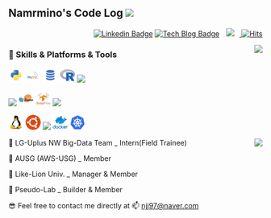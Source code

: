 ## Namrmino's Code Log <img src="https://media.giphy.com/media/hvRJCLFzcasrR4ia7z/giphy.gif" width="25px">

<div align=right>
    
[![Linkedin Badge](https://img.shields.io/badge/-LinkedIn-blue?style=flat-square&logo=Linkedin&logoColor=white&link=https://www.linkedin.com/in/jeongjaenam/)](https://www.linkedin.com/in/jeongjaenam/)
[![Tech Blog Badge](http://img.shields.io/badge/-Tech%20blog-black?style=flat-square&logo=github&link=https://namrmino.tistory.com/)](https://namrmino.tistory.com/)
<a href="https://www.instagram.com/namrmino/">
    <img 
        src="http://img.shields.io/badge/-Instagram-black?style=flat&logo=Instagram&link=https://www.instagram.com/namrmino/"
        style="height : auto; margin-left : 10px; margin-right : 10px;"/>
</a>
[![Hits](https://hits.seeyoufarm.com/api/count/incr/badge.svg?url=https%3A%2F%2Fgithub.com%2Fnamrmino&count_bg=%2367945A&title_bg=%23747474&icon=apple.svg&icon_color=%23FFFFFF&title=HITS&edge_flat=false)](https://hits.seeyoufarm.com)

</div>

<img align='right' src="https://github-readme-stats.vercel.app/api?username=namrmino&count_private=true&show_icons=true&theme=prussian">

<h3> 💪 Skills & Platforms & Tools </h3>

<code><img height="30" src="https://raw.githubusercontent.com/github/explore/80688e429a7d4ef2fca1e82350fe8e3517d3494d/topics/python/python.png"></code>
<code><img height="30" src="https://raw.githubusercontent.com/github/explore/80688e429a7d4ef2fca1e82350fe8e3517d3494d/topics/mysql/mysql.png"></code>
<code><img height="30" src="https://raw.githubusercontent.com/github/explore/80688e429a7d4ef2fca1e82350fe8e3517d3494d/topics/sql/sql.png"></code>
<code><img height="30" src="https://raw.githubusercontent.com/github/explore/80688e429a7d4ef2fca1e82350fe8e3517d3494d/topics/r/r.png"></code>
<code><img height="30" src="https://www.automateexcel.com/excel/wp-content/uploads/2018/04/icon-shortcuts-sas.png"></code>

<code><img height="30" src="https://t1.daumcdn.net/cfile/tistory/992095425F570EA536"></code>
<code><img height="30" src="https://raw.githubusercontent.com/github/explore/80688e429a7d4ef2fca1e82350fe8e3517d3494d/topics/scikit-learn/scikit-learn.png"></code>
<code><img height="30" src="https://raw.githubusercontent.com/github/explore/80688e429a7d4ef2fca1e82350fe8e3517d3494d/topics/tensorflow/tensorflow.png"></code>
<code><img height="30" src="https://encrypted-tbn0.gstatic.com/images?q=tbn:ANd9GcRoBwo70v-oZ0qGHyoUni1RLYCWg4REUz7znw&usqp=CAU"></code>

<code><img height="30" src="https://raw.githubusercontent.com/github/explore/80688e429a7d4ef2fca1e82350fe8e3517d3494d/topics/linux/linux.png"></code>
<code><img height="30" src="https://raw.githubusercontent.com/github/explore/80688e429a7d4ef2fca1e82350fe8e3517d3494d/topics/ubuntu/ubuntu.png"></code>
<code><img height="30" src="https://upload.wikimedia.org/wikipedia/commons/d/d5/Virtualbox_logo.png"></code>
<code><img height="30" src="https://raw.githubusercontent.com/github/explore/80688e429a7d4ef2fca1e82350fe8e3517d3494d/topics/docker/docker.png"></code>
<code><img height="30" src="https://raw.githubusercontent.com/github/explore/80688e429a7d4ef2fca1e82350fe8e3517d3494d/topics/kubernetes/kubernetes.png"></code>

<!-- <code><img height="30" src="https://raw.githubusercontent.com/github/explore/80688e429a7d4ef2fca1e82350fe8e3517d3494d/topics/java/java.png"></code>
<code><img height="30" src="https://juststickers.in/wp-content/uploads/2014/07/Hadoop.jpg"></code>
<code><img height="30" src="https://upload.wikimedia.org/wikipedia/commons/thumb/b/bb/Apache_Hive_logo.svg/1200px-Apache_Hive_logo.svg.png"></code>
<code><img height="30" src="https://blog.kakaocdn.net/dn/ACGJe/btqEVYwVrEs/2mmcvLXVNLjKelbdqeesJ1/img.png"></code>
<code><img height="30" src="https://media-exp1.licdn.com/dms/image/C560BAQHNro0_NP_0BQ/company-logo_200_200/0/1519908220874?e=2159024400&v=beta&t=hCOwdwaqh87VUe_9W4lpdG4_qxTjEijC2lJTD3I0wkE"></code>

<code><img height="30" src="https://raw.githubusercontent.com/github/explore/fbceb94436312b6dacde68d122a5b9c7d11f9524/topics/aws/aws.png"></code>
<code><img height="30" src="https://raw.githubusercontent.com/github/explore/80688e429a7d4ef2fca1e82350fe8e3517d3494d/topics/terraform/terraform.png"></code>
<code><img height="30" src="https://upload.wikimedia.org/wikipedia/commons/thumb/9/97/Sqlite-square-icon.svg/2048px-Sqlite-square-icon.svg.png"></code>

<code><img height="30" src="https://raw.githubusercontent.com/github/explore/80688e429a7d4ef2fca1e82350fe8e3517d3494d/topics/django/django.png"></code>
<code><img height="30" src="https://www.attuneww.com/wp-content/uploads/2016/10/d3JS.jpg"></code>
<code><img height="30" src="https://raw.githubusercontent.com/github/explore/80688e429a7d4ef2fca1e82350fe8e3517d3494d/topics/bootstrap/bootstrap.png"></code>
<code><img height="30" src="https://raw.githubusercontent.com/github/explore/80688e429a7d4ef2fca1e82350fe8e3517d3494d/topics/git/git.png"></code>

<code><img height="30" src="https://avatars.githubusercontent.com/u/22800682?s=280&v=4"></code>
<code><img height="30" src="https://raw.githubusercontent.com/github/explore/80688e429a7d4ef2fca1e82350fe8e3517d3494d/topics/jupyter-notebook/jupyter-notebook.png"></code>
<code><img height="30" src="https://ih1.redbubble.net/image.1760620204.7008/st,small,507x507-pad,600x600,f8f8f8.jpg"></code>
<code><img height="30" src="https://hiseon.me/wp-content/uploads/2019/06/colab-logo.png"></code>
<code><img height="30" src="https://resources.jetbrains.com/storage/products/pycharm/img/meta/pycharm_logo_300x300.png"></code>
<code><img height="30" src="https://pictureyou-neo.github.io/2020/09/15/vsc-visual-studio-code/vsc_logo.png"></code>
<code><img height="30" src="https://raw.githubusercontent.com/github/explore/80688e429a7d4ef2fca1e82350fe8e3517d3494d/topics/atom/atom.png"></code>
<code><img height="30" src="https://lh3.googleusercontent.com/proxy/GGEoh-fjRNc_wHX12_PxoE5mGz0FSp5sZuGrI_NCpqQ8Gr214kLNq_FqObzGxpyv9I9LnHYxMO45I1Bci3xVJuE9V9qqWBXP3OH4AgUMFNxyblWsB4P1risZM435W9FQhswOYCjQN032Rl-wQsoGSWEZOuSN-PzLEWOfXBN0KjBM"></code>

<code><img height="30" src="https://static.techspot.com/images2/downloads/topdownload/2021/03/2021-03-18-ts3_thumbs-e50.png"></code>
<code><img height="30" src="https://media-exp1.licdn.com/dms/image/C510BAQHv4TuUSVmblQ/company-logo_200_200/0/1573513777801?e=2159024400&v=beta&t=jab4Hx41IV1SHkNOGI5dunpBHr54IfMf8MJ9cEbXh5o"></code>
<code><img height="30" src=""></code>
<code><img height="30" src=""></code>
<code><img height="30" src=""></code> -->

<img align='right' src="https://github-readme-stats.vercel.app/api/top-langs/?username=namrmino&layout=compact&hide=Jupyter%20notebook&theme=prussian">

🔗 LG-Uplus NW Big-Data Team _ Intern(Field Trainee)

🔗 AUSG (AWS-USG) _ Member

🔗 Like-Lion Univ. _ Manager & Member

🔗 Pseudo-Lab _ Builder & Member

😎 Feel free to contact me directly at 📫 njj97@naver.com

